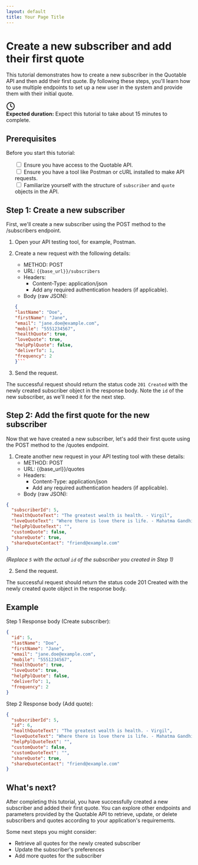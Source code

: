 ```yaml
---
layout: default
title: Your Page Title
---
```


# Create a new subscriber and add their first quote

This tutorial demonstrates how to create a new subscriber in the Quotable API and then add their first quote. By following these steps, you'll learn how to use multiple endpoints to set up a new user in the system and provide them with their initial quote.

<div class="tutorial-duration">
  <div class="icon-container">
    <svg xmlns="http://www.w3.org/2000/svg" width="24" height="24" viewBox="0 0 24 24" fill="none" stroke="currentColor" stroke-width="2" stroke-linecap="round" stroke-linejoin="round">
      <circle cx="12" cy="12" r="10"></circle>
      <polyline points="12 6 12 12 16 14"></polyline>
    </svg>
  </div>
  <div class="duration-text"><strong>Expected duration:</strong> Expect this tutorial to take about 15 minutes to complete.</div>
</div>

## Prerequisites

Before you start this tutorial:

<ul class="checkbox-list" style="list-style-type: none;">
  <li style="list-style-type: none;"><input type="checkbox"> Ensure you have access to the Quotable API.</li>
  <li style="list-style-type: none;"><input type="checkbox"> Ensure you have a tool like Postman or cURL installed to make API requests.</li>
  <li style="list-style-type: none;"><input type="checkbox"> Familiarize yourself with the structure of <code>subscriber</code> and <code>quote</code> objects in the API.</li>
</ul>

## Step 1: Create a new subscriber

First, we'll create a new subscriber using the POST method to the /subscribers endpoint.

1. Open your API testing tool, for example, Postman.
2. Create a new request with the following details:
    - METHOD: POST
    - URL: `{{base_url}}/subscribers`
    - Headers:
        - Content-Type: application/json
        - Add any required authentication headers (if applicable).
    - Body (raw JSON):

    ```json
    {
    "lastName": "Doe",
    "firstName": "Jane",
    "email": "jane.doe@example.com",
    "mobile": "5551234567",
    "healthQuote": true,
    "loveQuote": true,
    "helpPplQuote": false,
    "deliverTo": 1,
    "frequency": 2
    }```

3. Send the request.

The successful request should return the status code `201 Created` with the newly created subscriber object in the response body. Note the `id` of the new subscriber, as we'll need it for the next step.

## Step 2: Add the first quote for the new subscriber

Now that we have created a new subscriber, let's add their first quote using the POST method to the /quotes endpoint.

1. Create another new request in your API testing tool with these details:
    - METHOD: POST
    - URL: {{base_url}}/quotes
    - Headers:
        - Content-Type: application/json
        - Add any required authentication headers (if applicable).
    - Body (raw JSON):

```json
{
  "subscriberId": 5,
  "healthQuoteText": "The greatest wealth is health. - Virgil",
  "loveQuoteText": "Where there is love there is life. - Mahatma Gandhi",
  "helpPplQuoteText": "",
  "customQuote": false,
  "shareQuote": true,
  "shareQuoteContact": "friend@example.com"
}
```

*(Replace `5` with the actual `id` of the subscriber you created in Step 1)*

2. Send the request.

The successful request should return the status code 201 Created with the newly created quote object in the response body.

## Example

Step 1 Response body (Create subscriber):

```json
{
  "id": 5,
  "lastName": "Doe",
  "firstName": "Jane",
  "email": "jane.doe@example.com",
  "mobile": "5551234567",
  "healthQuote": true,
  "loveQuote": true,
  "helpPplQuote": false,
  "deliverTo": 1,
  "frequency": 2
}
```

Step 2 Response body (Add quote):

```json
{
  "subscriberId": 5,
  "id": 6,
  "healthQuoteText": "The greatest wealth is health. - Virgil",
  "loveQuoteText": "Where there is love there is life. - Mahatma Gandhi",
  "helpPplQuoteText": "",
  "customQuote": false,
  "customQuoteText": "",
  "shareQuote": true,
  "shareQuoteContact": "friend@example.com"
}
```

## What's next?

After completing this tutorial, you have successfully created a new subscriber and added their first quote. You can explore other endpoints and parameters provided by the Quotable API to retrieve, update, or delete subscribers and quotes according to your application's requirements.

Some next steps you might consider:

- Retrieve all quotes for the newly created subscriber
- Update the subscriber's preferences
- Add more quotes for the subscriber

